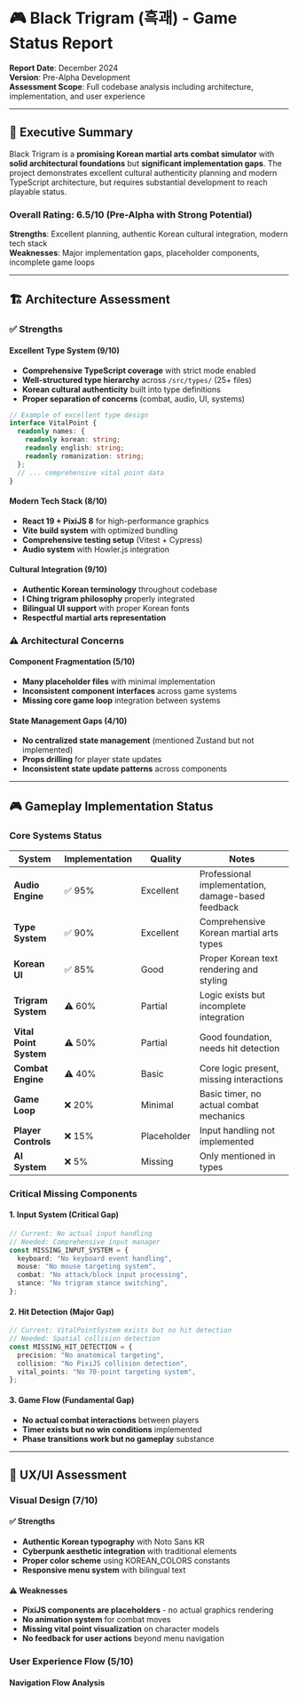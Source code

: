 # 🎮 Black Trigram (흑괘) - Game Status Report

**Report Date**: December 2024  
**Version**: Pre-Alpha Development  
**Assessment Scope**: Full codebase analysis including architecture, implementation, and user experience

---

## 🎯 Executive Summary

Black Trigram is a **promising Korean martial arts combat simulator** with **solid architectural foundations** but **significant implementation gaps**. The project demonstrates excellent cultural authenticity planning and modern TypeScript architecture, but requires substantial development to reach playable status.

### Overall Rating: **6.5/10** (Pre-Alpha with Strong Potential)

**Strengths**: Excellent planning, authentic Korean cultural integration, modern tech stack  
**Weaknesses**: Major implementation gaps, placeholder components, incomplete game loops

---

## 🏗️ Architecture Assessment

### ✅ Strengths

#### Excellent Type System (9/10)

- **Comprehensive TypeScript coverage** with strict mode enabled
- **Well-structured type hierarchy** across `/src/types/` (25+ files)
- **Korean cultural authenticity** built into type definitions
- **Proper separation of concerns** (combat, audio, UI, systems)

```typescript
// Example of excellent type design
interface VitalPoint {
  readonly names: {
    readonly korean: string;
    readonly english: string;
    readonly romanization: string;
  };
  // ... comprehensive vital point data
}
```

#### Modern Tech Stack (8/10)

- **React 19 + PixiJS 8** for high-performance graphics
- **Vite build system** with optimized bundling
- **Comprehensive testing setup** (Vitest + Cypress)
- **Audio system** with Howler.js integration

#### Cultural Integration (9/10)

- **Authentic Korean terminology** throughout codebase
- **I Ching trigram philosophy** properly integrated
- **Bilingual UI support** with proper Korean fonts
- **Respectful martial arts representation**

### ⚠️ Architectural Concerns

#### Component Fragmentation (5/10)

- **Many placeholder files** with minimal implementation
- **Inconsistent component interfaces** across game systems
- **Missing core game loop** integration between systems

#### State Management Gaps (4/10)

- **No centralized state management** (mentioned Zustand but not implemented)
- **Props drilling** for player state updates
- **Inconsistent state update patterns** across components

---

## 🎮 Gameplay Implementation Status

### Core Systems Status

| System                 | Implementation | Quality     | Notes                                              |
| ---------------------- | -------------- | ----------- | -------------------------------------------------- |
| **Audio Engine**       | ✅ 95%         | Excellent   | Professional implementation, damage-based feedback |
| **Type System**        | ✅ 90%         | Excellent   | Comprehensive Korean martial arts types            |
| **Korean UI**          | ✅ 85%         | Good        | Proper Korean text rendering and styling           |
| **Trigram System**     | ⚠️ 60%         | Partial     | Logic exists but incomplete integration            |
| **Vital Point System** | ⚠️ 50%         | Partial     | Good foundation, needs hit detection               |
| **Combat Engine**      | ⚠️ 40%         | Basic       | Core logic present, missing interactions           |
| **Game Loop**          | ❌ 20%         | Minimal     | Basic timer, no actual combat mechanics            |
| **Player Controls**    | ❌ 15%         | Placeholder | Input handling not implemented                     |
| **AI System**          | ❌ 5%          | Missing     | Only mentioned in types                            |

### Critical Missing Components

#### 1. Input System (Critical Gap)

```typescript
// Current: No actual input handling
// Needed: Comprehensive input manager
const MISSING_INPUT_SYSTEM = {
  keyboard: "No keyboard event handling",
  mouse: "No mouse targeting system",
  combat: "No attack/block input processing",
  stance: "No trigram stance switching",
};
```

#### 2. Hit Detection (Major Gap)

```typescript
// Current: VitalPointSystem exists but no hit detection
// Needed: Spatial collision detection
const MISSING_HIT_DETECTION = {
  precision: "No anatomical targeting",
  collision: "No PixiJS collision detection",
  vital_points: "No 70-point targeting system",
};
```

#### 3. Game Flow (Fundamental Gap)

- **No actual combat interactions** between players
- **Timer exists but no win conditions** implemented
- **Phase transitions work but no gameplay** substance

---

## 🎨 UX/UI Assessment

### Visual Design (7/10)

#### ✅ Strengths

- **Authentic Korean typography** with Noto Sans KR
- **Cyberpunk aesthetic integration** with traditional elements
- **Proper color scheme** using KOREAN_COLORS constants
- **Responsive menu system** with bilingual text

#### ⚠️ Weaknesses

- **PixiJS components are placeholders** - no actual graphics rendering
- **No animation system** for combat moves
- **Missing vital point visualization** on character models
- **No feedback for user actions** beyond menu navigation

### User Experience Flow (5/10)

#### Navigation Flow Analysis
